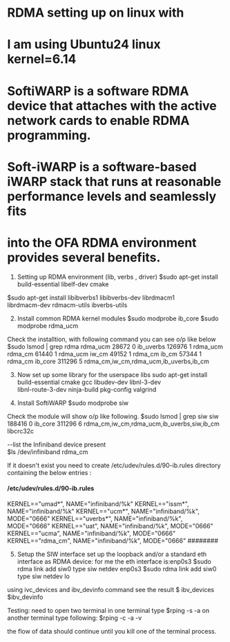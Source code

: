 # RDMA setting up on linux with 
# I am using Ubuntu24 linux kernel=6.14 
# SoftiWARP is a software RDMA device that attaches with the active network cards to enable RDMA programming. 
# Soft-iWARP is a software-based iWARP stack that runs at reasonable performance levels and seamlessly fits 
# into the OFA RDMA environment provides several benefits. 

1. Setting up RDMA environment (lib, verbs , driver)
$sudo apt-get install build-essential libelf-dev cmake

$sudo apt-get install libibverbs1 libibverbs-dev librdmacm1 \
librdmacm-dev rdmacm-utils ibverbs-utils

2. Install common RDMA kernel modules
$sudo modprobe ib_core
$sudo modprobe rdma_ucm

Check the installtion, with following command you can see o/p like below
$sudo lsmod | grep rdma 
rdma_ucm               28672  0
ib_uverbs             126976  1 rdma_ucm
rdma_cm                61440  1 rdma_ucm
iw_cm                  49152  1 rdma_cm
ib_cm                  57344  1 rdma_cm
ib_core               311296  5 rdma_cm,iw_cm,rdma_ucm,ib_uverbs,ib_cm

3. Now set up some library for the userspace libs
sudo apt-get install build-essential cmake gcc libudev-dev libnl-3-dev \
libnl-route-3-dev ninja-build pkg-config valgrind

4. Install SoftiWARP
$sudo modprobe siw

Check the module will show o/p like following.
$sudo lsmod | grep siw
siw                   188416  0
ib_core               311296  6 rdma_cm,iw_cm,rdma_ucm,ib_uverbs,siw,ib_cm
libcrc32c 
 
--list the Infiniband device present  
$ls /dev/infiniband 
rdma_cm

If it doesn't exist you need to create  /etc/udev/rules.d/90-ib.rules directory containing the below entries : 

 ####  /etc/udev/rules.d/90-ib.rules  ####
 KERNEL=="umad*", NAME="infiniband/%k"
 KERNEL=="issm*", NAME="infiniband/%k"
 KERNEL=="ucm*", NAME="infiniband/%k", MODE="0666"
 KERNEL=="uverbs*", NAME="infiniband/%k", MODE="0666"
 KERNEL=="uat", NAME="infiniband/%k", MODE="0666"
 KERNEL=="ucma", NAME="infiniband/%k", MODE="0666"
 KERNEL=="rdma_cm", NAME="infiniband/%k", MODE="0666"
 ########

 5. Setup the SIW interface
  set up the loopback and/or a standard eth interface as RDMA device: for me the eth interface is:enp0s3
$sudo rdma link add siw0 type siw netdev enp0s3
$sudo rdma link add siw0 type siw netdev lo

using ivc_devices and ibv_devinfo command see the result
$ ibv_devices
$ibv_devinfo

Testing: need to open two terminal in one terminal type
$rping -s -a <serverIP>
on another terminal type following:
$rping -c -a <serverIP> -v

the flow of data should continue until you kill one of the terminal process.


